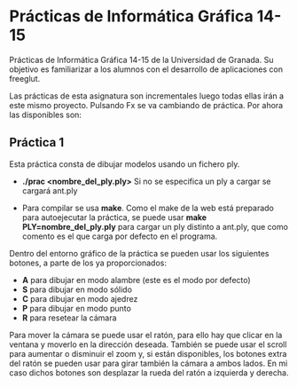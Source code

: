 Prácticas de Informática Gráfica 14-15
===============================

Prácticas de Informática Gráfica 14-15 de la Universidad de Granada. Su objetivo es familiarizar
a los alumnos con el desarrollo de aplicaciones con freeglut.

Las prácticas de esta asignatura son incrementales luego todas ellas irán a este mismo proyecto.
Pulsando Fx se va cambiando de práctica. Por ahora las disponibles son:

## Práctica 1

Esta práctica consta de dibujar modelos usando un fichero ply.

- **./prac \<nombre_del_ply.ply\>**
  Si no se especifica un ply a cargar se cargará ant.ply

- Para compilar se usa **make**. Como el make de la web está preparado para autoejecutar
  la práctica, se puede usar **make PLY=nombre_del_ply.ply** para cargar un ply distinto
  a ant.ply, que como comento es el que carga por defecto en el programa.

Dentro del entorno gráfico de la práctica se pueden usar los siguientes botones, a parte de los ya proporcionados:
- **A** para dibujar en modo alambre (este es el modo por defecto)
- **S** para dibujar en modo sólido
- **C** para dibujar en modo ajedrez
- **P** para dibujar en modo punto
- **R** para resetear la cámara
  
Para mover la cámara se puede usar el ratón, para ello hay que clicar en la ventana y moverlo
en la dirección deseada. También se puede usar el scroll para aumentar o disminuir el zoom
y, si están disponibles, los botones extra del ratón se pueden usar para girar también la cámara
a ambos lados. En mi caso dichos botones son desplazar la rueda del ratón a izquierda y derecha.

